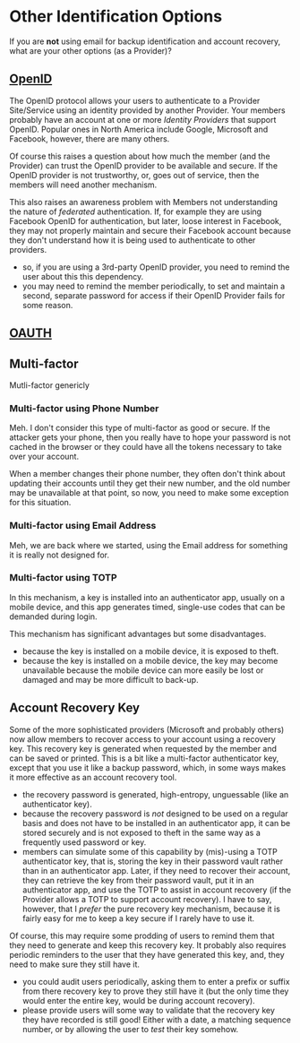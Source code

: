 # Other Identification Options
If you are **not** using email for backup identification and account recovery, what are your other options (as a Provider)?
## [OpenID]
The OpenID protocol allows your users to authenticate to a Provider Site/Service using an identity provided by
another Provider. Your members probably have an account at one or more *Identity* *Providers* that support OpenID.
Popular ones in North America include Google, Microsoft and Facebook, however, there are many others.

Of course this raises a question about how much the member (and the Provider) can trust the OpenID provider
to be available and secure. If the OpenID provider is not trustworthy, or,
goes out of service, then the members will need another mechanism.

This also raises an awareness problem with Members not understanding the
nature of *federated* authentication. If, for example they are using Facebook
OpenID for authentication, but later, loose interest in Facebook, they may not
properly maintain and secure their Facebook account because they don't
understand how it is being used to authenticate to other providers.
  - so, if you are using a 3rd-party OpenID provider, you need to remind the
  user about this this dependency.
  - you may need to remind the member periodically, to set and maintain a
  second, separate password for access if their OpenID Provider fails for some
  reason.

## [OAUTH]

## Multi-factor
Mutli-factor genericly 
### Multi-factor using Phone Number
Meh. I don't consider this type of multi-factor as good or secure.
If the attacker gets your phone, then you really have to hope your
password is not cached in the browser or they could have all the
tokens necessary to take over your account.

When a member changes their phone number, they often don't think
about updating their accounts until they get their new number, and
the old number may be unavailable at that point, so now, you need to
make some exception for this situation.
### Multi-factor using Email Address
Meh, we are back where we started, using the Email address for something
it is really not designed for.
### Multi-factor using TOTP
In this mechanism, a key is installed into an authenticator app, usually on a
mobile device, and this app generates timed, single-use codes that can be
demanded during login.

This mechanism has significant advantages but some disadvantages.
   - because the key is installed on a mobile device, it is exposed to theft.
   - because the key is installed on a mobile device, the key may become
   unavailable because the mobile device can more easily be lost or damaged
   and may be more difficult to back-up.
## Account Recovery Key
Some of the more sophisticated providers (Microsoft and probably others) now allow members to
recover access to your account using a recovery key. This recovery key is generated when
requested by the member and can be saved or printed.
This is a bit like a multi-factor authenticator key, except that you use it like a backup password,
which, in some ways makes it more effective as an account recovery tool.
  - the recovery password is generated, high-entropy, unguessable
  (like an authenticator key).
  - because the recovery password is *not* designed to be used on a
regular basis and does not have to be installed in an authenticator
app, it can be stored securely and is not exposed to theft in the same
way as a frequently used password or key.
  - members can simulate some of this capability by (mis)-using a TOTP
authenticator key, that is, storing the key in their password vault rather than
in an authenticator app. Later, if they need to recover their account, they
can retrieve the key from their password vault, put it in an authenticator
app, and use the TOTP to assist in account recovery (if the Provider allows
a TOTP to support account recovery). I have to say, however,
that I *prefer* the pure recovery key mechanism, because it is fairly easy for
me to keep a key secure if I rarely have to use it.

Of course, this may require some prodding of users to remind them that they need to generate and keep this recovery key. It probably also requires periodic reminders to the user that they have generated this key, and, they need to make sure they still have it.
   - you could audit users periodically, asking them to enter a prefix or suffix
from there recovery key to prove they still have it (but the only time they
would enter the entire key, would be during account recovery).
   - please provide users will some way to validate that the recovery key
they have recorded is still good! Either with a date, a matching sequence
number, or by allowing the user to *test* their key somehow.

[OAUTH]: http://en.wikipedia.org/wiki/OAuth
[OpenID]: http://en.wikipedia.org/wiki/OpenID
